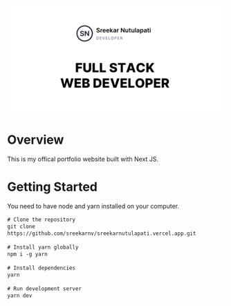 ![](public/og-image.png)

# Overview
This is my offical portfolio website built with Next JS.


# Getting Started
You need to have node and yarn installed on your computer.

    # Clone the repository
    git clone https://github.com/sreekarnv/sreekarnutulapati.vercel.app.git

    # Install yarn globally
    npm i -g yarn

    # Install dependencies
    yarn

    # Run development server
    yarn dev
